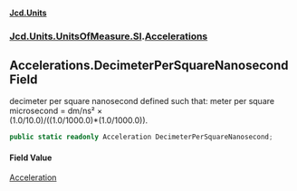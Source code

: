 #### [Jcd.Units](index.md 'index')
### [Jcd.Units.UnitsOfMeasure.SI](Jcd.Units.UnitsOfMeasure.SI.md 'Jcd.Units.UnitsOfMeasure.SI').[Accelerations](Accelerations.md 'Jcd.Units.UnitsOfMeasure.SI.Accelerations')

## Accelerations.DecimeterPerSquareNanosecond Field

decimeter per square nanosecond defined such that: meter per square microsecond = dm/ns² ×  
(1.0/10.0)/((1.0/1000.0)*(1.0/1000.0)).

```csharp
public static readonly Acceleration DecimeterPerSquareNanosecond;
```

#### Field Value
[Acceleration](Acceleration.md 'Jcd.Units.UnitTypes.Acceleration')